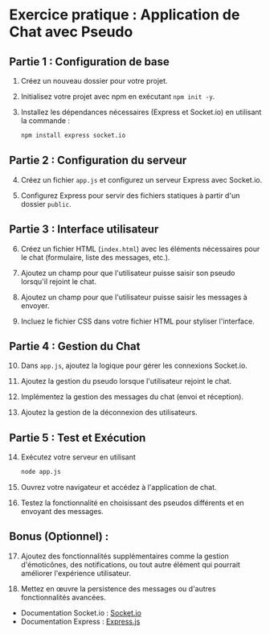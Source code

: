 # Exercice pratique : Application de Chat avec Pseudo

## Partie 1 : Configuration de base

1. Créez un nouveau dossier pour votre projet.

2. Initialisez votre projet avec npm en exécutant `npm init -y`.

3. Installez les dépendances nécessaires (Express et Socket.io) en utilisant la commande :
   ```bash
   npm install express socket.io
   ```
   

## Partie 2 : Configuration du serveur

4. Créez un fichier `app.js` et configurez un serveur Express avec Socket.io.

5. Configurez Express pour servir des fichiers statiques à partir d'un dossier `public`.

## Partie 3 : Interface utilisateur

6. Créez un fichier HTML (`index.html`) avec les éléments nécessaires pour le chat (formulaire, liste des messages, etc.).

7. Ajoutez un champ pour que l'utilisateur puisse saisir son pseudo lorsqu'il rejoint le chat.

8. Ajoutez un champ pour que l'utilisateur puisse saisir les messages à envoyer.

9. Incluez le fichier CSS dans votre fichier HTML pour styliser l'interface.

## Partie 4 : Gestion du Chat

10. Dans `app.js`, ajoutez la logique pour gérer les connexions Socket.io.

11. Ajoutez la gestion du pseudo lorsque l'utilisateur rejoint le chat.

12. Implémentez la gestion des messages du chat (envoi et réception).

13. Ajoutez la gestion de la déconnexion des utilisateurs.

## Partie 5 : Test et Exécution

14. Exécutez votre serveur en utilisant
    ```bash
    node app.js
    ```

15. Ouvrez votre navigateur et accédez à l'application de chat.

16. Testez la fonctionnalité en choisissant des pseudos différents et en envoyant des messages.

## Bonus (Optionnel) :

17. Ajoutez des fonctionnalités supplémentaires comme la gestion d'émoticônes, des notifications, ou tout autre élément qui pourrait améliorer l'expérience utilisateur.

18. Mettez en œuvre la persistence des messages ou d'autres fonctionnalités avancées.

- Documentation Socket.io : [Socket.io](https://socket.io/docs/v4/tutorial/introduction/)
- Documentation Express : [Express.js](https://expressjs.com/)
